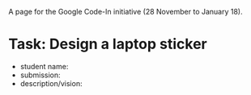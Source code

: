 A page for the Google Code-In initiative (28 November to January 18).

# Task: Design a laptop sticker

* student name:
* submission:
* description/vision:

 